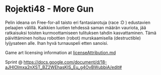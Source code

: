 # Rojekti48 - More Gun

Pelin ideana on Free-for-all taisto eri fantasiarotuja (race :D ) edustavien pelaajien välillä. Kaikkien luotien tehdessä saman määrän vauriota, jää ratkaisuksi toisten kurmoottamiseen tulituksen tahdin kasvattaminen. Tämä päivittäminen hoituu robottien (robot) murskaamisella (destructible) lyijysateen alle. Ihan hyvä turnauspeli etten sanoisi.

Game art licensing information at [licenseAttribution.md](licenseAttribution.md)

Sprint @ https://docs.google.com/document/d/18-aJHlOImxa2nXST_BZ2WEhasKIS_Eu_g4OvBWubbiA/edit#
